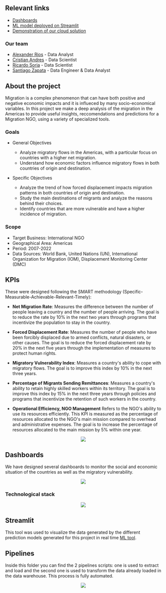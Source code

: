 ## Relevant links

+ [Dashboards](https://lookerstudio.google.com/reporting/1581bfd5-c179-460c-9f98-7e4a57892346)
+ [ML model deployed on Streamlit](https://cristos34-pf-streamlitmigraciondeployen-iostreamlitnewml-14juu5.streamlit.app/)  
+ [Demonstration of our cloud solution](https://youtu.be/HIee2ShqlPQ) 

### Our team

+ [Alexander Rios](https://github.com/Alekzander10) - Data Analyst
+ [Cristian Andres](https://github.com/cristos34) - Data Scientist
+ [Ricardo Soria](https://github.com/RickDev31) - Data Scientist
+ [Santiago Zapata](https://github.com/santizapata5) - Data Engineer & Data Analyst

## About the project

Migration is a complex phenomenon that can have both positive and negative economic impacts and it is influeced by many socio-economical variables. In this project we make a deep analysis of the migration in the Americas to provide useful insights, reccomendations and predictions for a Migration NGO, using a variety of specialized tools.

### Goals

+ General Objectives

  + Analyze migratory flows in the Americas, with a particular focus on countries with a higher net migration.
  + Understand how economic factors influence migratory flows in both countries of origin and destination.

+ Specific Objectives

  + Analyze the trend of how forced displacement impacts migration patterns in both countries of origin and destination.
  + Study the main destinations of migrants and analyze the reasons behind their choices.
  + Identify countries that are more vulnerable and have a higher incidence of migration.

### Scope

+ Target Business: International NGO
+ Geographical Area: Americas
+ Period: 2007-2022
+ Data Sources: World Bank, United Nations (UN), International Organization for Migration (IOM), Displacement Monitoring Center (DMC)

## KPIs

These were designed following the SMART methodology (Specific-Measurable-Achievable-Relevant-Timely):

+ **Net Migration Rate**: Measures the difference between the number of people leaving a country and the number of people arriving. The goal is to reduce the rate by 10% in the next two years through programs that incentivize the population to stay in the country.

+ **Forced Displacement Rate**: Measures the number of people who have been forcibly displaced due to armed conflicts, natural disasters, or other causes. The goal is to reduce the forced displacement rate by 20% in the next five years through the implementation of measures to protect human rights.

+ **Migratory Vulnerability Index**: Measures a country's ability to cope with migratory flows. The goal is to improve this index by 10% in the next three years.

+ **Percentage of Migrants Sending Remittances**: Measures a country's ability to retain highly skilled workers within its territory. The goal is to improve this index by 15% in the next three years through policies and programs that incentivize the retention of such workers in the country.

+ **Operational Efficiency, NGO Management**
Refers to the NGO's ability to use its resources efficiently. This KPI is measured as the percentage of resources allocated to the NGO's main mission compared to overhead and administrative expenses. The goal is to increase the percentage of resources allocated to the main mission by 5% within one year.


<p align="center">
  <img src="https://github.com/santizapata5/Migration-Vulnerability/blob/main/src/KPI.JPG">
</p>

## Dashboards

We have designed several dashboards to monitor the social and economic situation of the countries as well as the migratory vulnerability.

<p align="center">
  <img src="https://github.com/santizapata5/Migration-Vulnerability/blob/main/src/DASHBOARD.JPG">
</p>

### Technological stack

<p align="center">
  <img src="https://i.ibb.co/8xQdvp7/tech.png">
</p>

## Streamlit

This tool was used to visualize the data generated by the different prediction models generated for this project in real time [ML tool](https://github.com/cristos34/PF-MigracionEnAmerica/blob/main/StreamlitMigracionDeployEn-io/StreamlitNewML.py).

## Pipelines

Inside this folder you can find the 2 pipelines scripts: one is used to extract and load and the second one is used to transform the data already loaded in the data warehouse. This process is fully automated. 

<p align="center">
  <img src="https://github.com/santizapata5/Migration-Vulnerability/blob/main/src/Architecture.JPG">
</p> 
